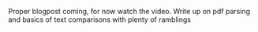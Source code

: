 Proper blogpost coming, for now watch the video. Write up on pdf parsing and basics of text comparisons with plenty of ramblings